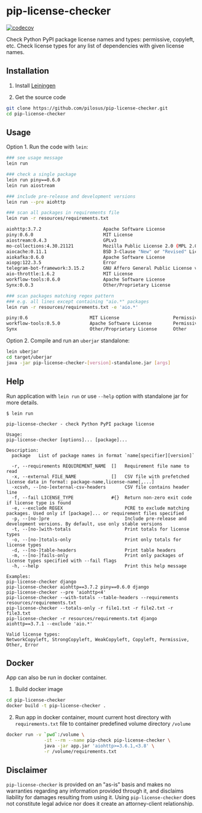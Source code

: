 # pip-license-checker

[![codecov](https://codecov.io/gh/pilosus/pip-license-checker/branch/main/graph/badge.svg?token=MXN6PDETET)](https://codecov.io/gh/pilosus/pip-license-checker)

Check Python PyPI package license names and types: permissive, copyleft, etc.
Check license types for any list of dependencies with given license names.

## Installation

1. Install [Leiningen](https://leiningen.org/)

2. Get the source code

```bash
git clone https://github.com/pilosus/pip-license-checker.git
cd pip-license-checker
```

## Usage

Option 1. Run the code with ``lein``:

```bash
### see usage message
lein run

### check a single package
lein run piny==0.6.0
lein run aiostream

### include pre-release and development versions
lein run --pre aiohttp

### scan all packages in requirements file
lein run -r resources/requirements.txt

aiohttp:3.7.2                       Apache Software License                                 Permissive
piny:0.6.0                          MIT License                                             Permissive
aiostream:0.4.3                     GPLv3                                                   StrongCopyleft
mo-collections:4.30.21121           Mozilla Public License 2.0 (MPL 2.0)                    WeakCopyleft
aiocache:0.11.1                     BSD 3-Clause "New" or "Revised" License                 Permissive
aiokafka:0.6.0                      Apache Software License                                 Permissive
aiopg:122.3.5                       Error                                                   Error
telegram-bot-framework:3.15.2       GNU Affero General Public License v3 or later (AGPLv3+) NetworkCopyleft
aio-throttle:1.6.2                  MIT License                                             Permissive
workflow-tools:0.6.0                Apache Software License                                 Permissive
Synx:0.0.3                          Other/Proprietary License                               Other

### scan packages matching regex pattern
### e.g. all lines except containing "aio.*" packages
lein run -r resources/requirements.txt -e 'aio.*'

piny:0.6                       MIT License                    Permissive
workflow-tools:0.5.0           Apache Software License        Permissive
Synx                           Other/Proprietary License      Other
```

Option 2. Compile and run an ``uberjar`` standalone:


```bash
lein uberjar
cd target/uberjar
java -jar pip-license-checker-[version]-standalone.jar [args]
```

## Help

Run application with `lein run` or use `--help` option with standalone
jar for more details.

```
$ lein run

pip-license-checker - check Python PyPI package license

Usage:
pip-license-checker [options]... [package]...

Description:
  package	List of package names in format `name[specifier][version]`

  -r, --requirements REQUIREMENT_NAME  []   Requirement file name to read
  -x, --external FILE_NAME             []   CSV file with prefetched license data in format: package-name,license-name[,...]
  -xcsvh, --[no-]external-csv-headers       CSV file contains header line
  -f, --fail LICENSE_TYPE              #{}  Return non-zero exit code if license type is found
  -e, --exclude REGEX                       PCRE to exclude matching packages. Used only if [package]... or requirement files specified
  -p, --[no-]pre                            Include pre-release and development versions. By default, use only stable versions
  -t, --[no-]with-totals                    Print totals for license types
  -o, --[no-]totals-only                    Print only totals for license types
  -d, --[no-]table-headers                  Print table headers
  -m, --[no-]fails-only                     Print only packages of license types specified with --fail flags
  -h, --help                                Print this help message

Examples:
pip-license-checker django
pip-license-checker aiohttp==3.7.2 piny==0.6.0 django
pip-license-checker --pre 'aiohttp<4'
pip-license-checker --with-totals --table-headers --requirements resources/requirements.txt
pip-license-checker --totals-only -r file1.txt -r file2.txt -r file3.txt
pip-license-checker -r resources/requirements.txt django aiohttp==3.7.1 --exclude 'aio.*'

Valid license types:
NetworkCopyleft, StrongCopyleft, WeakCopyleft, Copyleft, Permissive, Other, Error
```

## Docker

App can also be run in docker container.

1. Build docker image

```bash
cd pip-license-checker
docker build -t pip-license-checker .
```

2. Run app in docker container, mount current host directory with
``requirements.txt`` file to container predefined volume directory
``/volume``

```bash
docker run -v `pwd`:/volume \
              -it --rm --name pip-check pip-license-checker \
              java -jar app.jar 'aiohttp>=3.6.1,<3.8' \
              -r /volume/requirements.txt
```

## Disclaimer

``pip-license-checker`` is provided on an "as-is" basis and makes no
warranties regarding any information provided through it, and
disclaims liability for damages resulting from using it. Using
``pip-license-checker`` does not constitute legal advice nor does it
create an attorney-client relationship.
